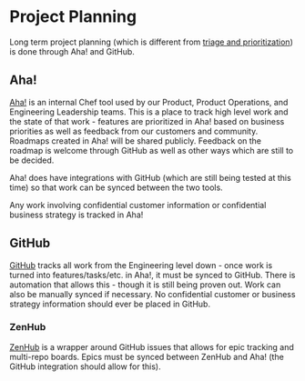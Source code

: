 # Project Planning

Long term project planning (which is different from [triage and prioritization](issue-triage.md)) is done through Aha! and GitHub.

## Aha!

[Aha!](https://www.aha.io/) is an internal Chef tool used by our Product, Product Operations, and Engineering Leadership teams. This is a place to track high level work and the state of that work - features are prioritized in Aha! based on business priorities as well as feedback from our customers and community. Roadmaps created in Aha! will be shared publicly. Feedback on the roadmap is welcome through GitHub as well as other ways which are still to be decided.

Aha! does have integrations with GitHub (which are still being tested at this time) so that work can be synced between the two tools.

Any work involving confidential customer information or confidential business strategy is tracked in Aha!

## GitHub

[GitHub](http://www.github.com) tracks all work from the Engineering level down - once work is turned into features/tasks/etc. in Aha!, it must be synced to GitHub. There is automation that allows this - though it is still being proven out. Work can also be manually synced if necessary. No confidential customer or business strategy information should ever be placed in GitHub.

### ZenHub

[ZenHub](https://www.zenhub.com/) is a wrapper around GitHub issues that allows for epic tracking and multi-repo boards. Epics must be synced between ZenHub and Aha! (the GitHub integration should allow for this).
